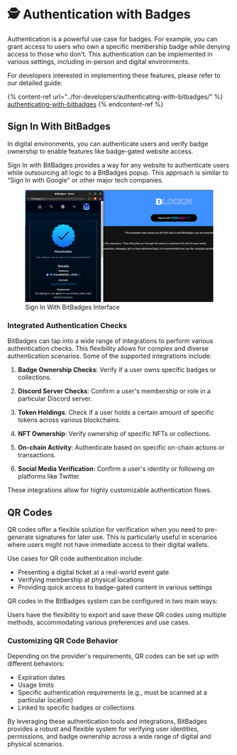 # 🕵️ Authentication with Badges

Authentication is a powerful use case for badges. For example, you can grant access to users who own a specific membership badge while denying access to those who don't. This authentication can be implemented in various settings, including in-person and digital environments.

For developers interested in implementing these features, please refer to our detailed guide:

{% content-ref url="../for-developers/authenticating-with-bitbadges/" %}
[authenticating-with-bitbadges](../for-developers/authenticating-with-bitbadges/)
{% endcontent-ref %}

## Sign In With BitBadges

In digital environments, you can authenticate users and verify badge ownership to enable features like badge-gated website access.

Sign In with BitBadges provides a way for any website to authenticate users while outsourcing all logic to a BitBadges popup. This approach is similar to "Sign In with Google" or other major tech companies.

<figure><img src="../.gitbook/assets/image (50).png" alt=""><figcaption>Sign In With BitBadges Interface</figcaption></figure>

### Integrated Authentication Checks

BitBadges can tap into a wide range of integrations to perform various authentication checks. This flexibility allows for complex and diverse authentication scenarios. Some of the supported integrations include:

1. **Badge Ownership Checks**: Verify if a user owns specific badges or collections.

2. **Discord Server Checks**: Confirm a user's membership or role in a particular Discord server.

3. **Token Holdings**: Check if a user holds a certain amount of specific tokens across various blockchains.

4. **NFT Ownership**: Verify ownership of specific NFTs or collections.

5. **On-chain Activity**: Authenticate based on specific on-chain actions or transactions.

6. **Social Media Verification**: Confirm a user's identity or following on platforms like Twitter.

These integrations allow for highly customizable authentication flows.

## QR Codes

QR codes offer a flexible solution for verification when you need to pre-generate signatures for later use. This is particularly useful in scenarios where users might not have immediate access to their digital wallets.

Use cases for QR code authentication include:

-   Presenting a digital ticket at a real-world event gate
-   Verifying membership at physical locations
-   Providing quick access to badge-gated content in various settings

QR codes in the BitBadges system can be configured in two main ways:

Users have the flexibility to export and save these QR codes using multiple methods, accommodating various preferences and use cases.

### Customizing QR Code Behavior

Depending on the provider's requirements, QR codes can be set up with different behaviors:

-   Expiration dates
-   Usage limits
-   Specific authentication requirements (e.g., must be scanned at a particular location)
-   Linked to specific badges or collections

By leveraging these authentication tools and integrations, BitBadges provides a robust and flexible system for verifying user identities, permissions, and badge ownership across a wide range of digital and physical scenarios.
